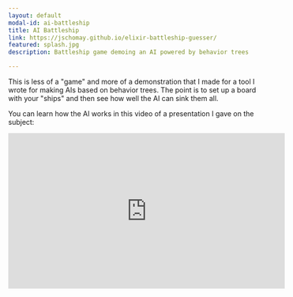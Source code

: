 ```yaml
---
layout: default
modal-id: ai-battleship
title: AI Battleship
link: https://jschomay.github.io/elixir-battleship-guesser/
featured: splash.jpg
description: Battleship game demoing an AI powered by behavior trees

---
```


This is less of a "game" and more of a demonstration that I made for a tool I wrote for making AIs based on behavior trees.  The point is to set up a board with your "ships" and then see how well the AI can sink them all.

You can learn how the AI works in this video of a presentation I gave on the subject:

<iframe width="560" height="315" src="https://www.youtube.com/embed/3sLYzxuKGXI?rel=0" frameborder="0" allow="autoplay; encrypted-media" allowfullscreen></iframe>

